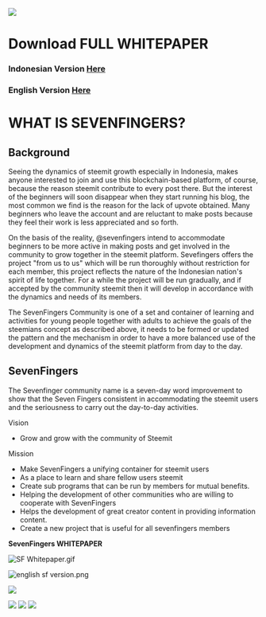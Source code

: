 ![](https://i.imgur.com/xlIXOgu.png)

# Download FULL WHITEPAPER

### Indonesian Version [Here](https://drive.google.com/file/d/1XCGPnwHkmUAKqOXK3iqIwweF3524oVKk/view?usp=sharing)
### English Version [Here](https://drive.google.com/file/d/1jfhrSoBsQZVaPoMIxteZGF0oIr0P-_lL/view?usp=sharing)

# WHAT IS SEVENFINGERS?

## Background

Seeing the dynamics of steemit growth especially in Indonesia, makes anyone interested to join and use this blockchain-based platform, of course, because the reason steemit contribute to every post there. But the interest of the beginners will soon disappear when they start running his blog, the most common we find is the reason for the lack of upvote obtained. Many beginners who leave the account and are reluctant to make posts because they feel their work is less appreciated and so forth.

On the basis of the reality, @sevenfingers intend to accommodate beginners to be more active in making posts and get involved in the community to grow together in the steemit platform. Sevefingers offers the project "from us to us" which will be run thoroughly without restriction for each member, this project reflects the nature of the Indonesian nation's spirit of life together. For a while the project will be run gradually, and if accepted by the community steemit then it will develop in accordance with the dynamics and needs of its members.

The SevenFingers Community is one of a set and container of learning and activities for young people together with adults to achieve the goals of the steemians concept as described above, it needs to be formed or updated the pattern and the mechanism in order to have a more balanced use of the development and dynamics of the steemit platform from day to the day.

## SevenFingers

The Sevenfinger community name is a seven-day word improvement to show that the Seven Fingers consistent in accommodating the steemit users and the seriousness to carry out the day-to-day activities.

Vision
* Grow and grow with the community of Steemit

Mission
* Make SevenFingers a unifying container for steemit users
* As a place to learn and share fellow users steemit
* Create sub programs that can be run by members for mutual benefits.
* Helping the development of other communities who are willing to cooperate with SevenFingers
* Helps the development of great creator content in providing information content.
* Create a new project that is useful for all sevenfingers members

**SevenFingers WHITEPAPER**

![SF Whitepaper.gif](https://steemitimages.com/DQmQtQqG5jH8pogACbix8NoiVxccB53rbqGstzn9eNusoLo/SF%20Whitepaper.gif)

![english sf version.png](https://steemitimages.com/DQmbQZZdRfnAUFw1hg8QW5SW7HZa5571aNsmWdY7nxWfs8U/english%20sf%20version.png)

![](https://i.imgur.com/5L5kq8Y.png)


[<img src="https://i.imgur.com/AI37KWo.png">](https://discord.gg/F3BsdxJ) [<img src="https://i.imgur.com/mTZwYcI.png">](https://www.sevenfingers.io/) [<img src="https://i.imgur.com/TGcDUpz.png">](https://steemit.com/@sevenfingers)
